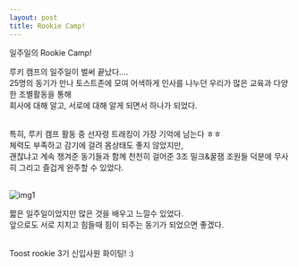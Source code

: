 ```yaml
---
layout: post
title: Rookie Camp!
---
```



일주일의 Rookie Camp!   

루키 캠프의 일주일이 벌써 끝났다....  <br/>
25명의 동기가 만나 토스트존에 모여 어색하게 인사를 나누던 우리가 많은 교육과 다양한 조별활동을 통해 <br/>
회사에 대해 알고, 서로에 대해 알게 되면서 하나가 되었다. <br/>
<br/>

특히, 루키 캠프 활동 중 선자령 트래킹이 가장 기억에 남는다 ㅎㅎ <br/>
체력도 부족하고 감기에 걸려 몸상태도 좋지 않았지만, <br/>
괜찮냐고 계속 챙겨준 동기들과 함께 천천히 걸어준 3조 밀크&꿀잼 조원들 덕분에 
무사히 그리고 즐겁게 완주할 수 있었다. <br/>
<br/>

![img1](https://cloud.githubusercontent.com/assets/16337370/12281162/17119c4a-b9d7-11e5-9895-262c14158aa5.PNG) <br/>

짧은 일주일이었지만 많은 것을 배우고 느낄수 있었다. <br/>
앞으로도 서로 지치고 힘들때 힘이 되주는 동기가 되었으면 좋겠다. <br/>
<br/>

Toost rookie 3기 신입사원 화이팅! :) 




